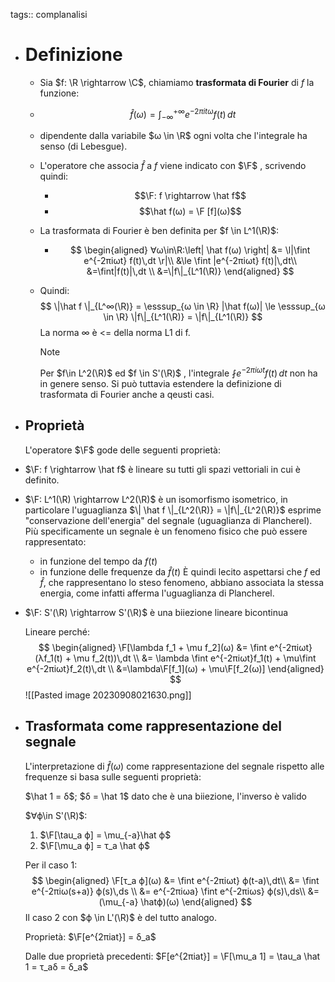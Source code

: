 tags:: complanalisi

- # Definizione
	- Sia $f: \R \rightarrow \C$, chiamiamo **trasformata di Fourier** di $f$ la funzione:
	- $$\hat{f}(ω) = ∫_{-∞}^{+∞} e^{-2πitω}f(t)\,dt$$
	- dipendente dalla variabile $ω \in \R$ ogni volta che l'integrale ha senso (di Lebesgue).
	- L'operatore che associa $\hat f$ a $f$ viene indicato con $\F$ , scrivendo quindi:
		- $$\F: f \rightarrow \hat f$$
		- $$\hat f(ω) = \F [f](ω)$$
	- La trasformata di Fourier è ben definita per $f \in L^1(\R)$:
		- $$
		  \begin{aligned}
		  ∀ω\in\R:\left| \hat f(ω) \right| &= \l|\fint e^{-2πiωt} f(t)\,dt \r|\\
		  &\le \fint |e^{-2πiωt} f(t)|\,dt\\
		  &=\fint|f(t)|\,dt \\
		  &=\|f\|_{L^1(\R)}
		  \end{aligned}
		  $$
	- Quindi:
	  $$
	  \|\hat f \|_{L^∞(\R)} = \esssup_{ω \in \R} |\hat f(ω)| \le \esssup_{ω \in \R} \|f\|_{L^1(\R)} = \|f\|_{L^1(\R)}
	  $$
	  La norma ∞ è <= della norma L1 di f.
	  
	  >[!note]
	  Per $f\in L^2(\R)$ ed $f \in S'(\R)$ , l'integrale $\fint e^{-2πiωt}f(t)\,dt$ non ha in genere senso. Si può tuttavia estendere la definizione di trasformata di Fourier anche a qeusti casi.
- ## Proprietà
  
  L'operatore $\F$ gode delle seguenti proprietà:
- $\F: f \rightarrow \hat f$ è lineare su tutti gli spazi vettoriali in cui è definito.
- $\F: L^1(\R) \rightarrow L^2(\R)$ è un isomorfismo isometrico, in particolare l'uguaglianza $\| \hat f \|_{L^2(\R)} = \|f\|_{L^2(\R)}$ esprime "conservazione dell'energia" del segnale (uguaglianza di Plancherel). Più specificamente un segnale è un fenomeno fisico che può essere rappresentato:
	- in funzione del tempo da $f(t)$
	- in funzione delle frequenze da $\hat f(t)$
	  È quindi lecito aspettarsi che $f$ ed $\hat f$, che rappresentano lo steso fenomeno, abbiano associata la stessa energia, come infatti afferma l'uguaglianza di Plancherel.
- $\F: S'(\R) \rightarrow S'(\R)$ è una biiezione lineare bicontinua
  
  Lineare perché:
  $$
  \begin{aligned}
  \F[\lambda f_1 + \mu f_2](ω) &= \fint e^{-2πiωt}(λf_1(t) + \mu f_2(t))\,dt \\
  &=
  \lambda \fint e^{-2πiωt}f_1(t) + \mu\fint e^{-2πiωt}f_2(t)\,dt \\
  &=\lambda\F[f_1](ω) + \mu\F[f_2(ω)]
  \end{aligned}
  $$
  ![[Pasted image 20230908021630.png]]
- ## Trasformata come rappresentazione del segnale
  
  L'interpretazione di $\hat f(ω)$ come rappresentazione del segnale rispetto alle frequenze si basa sulle seguenti proprietà:
  
  $\hat 1 = δ$; $δ = \hat 1$
  dato che è una biiezione, l'inverso è valido
  
  $∀ϕ\in S'(\R)$:
  1. $\F[\tau_a ϕ] = \mu_{-a}\hat ϕ$
  2. $\F[\mu_a ϕ] = τ_a \hat ϕ$
  
  Per il caso 1:
  $$
  \begin{aligned}
  \F[τ_a ϕ](ω) &= \fint e^{-2πiωt} ϕ(t-a)\,dt\\
  &= \fint e^{-2πiω(s+a)} ϕ(s)\,ds \\
  &= e^{-2πiωa} \fint e^{-2πiωs} ϕ(s)\,ds\\
  &= (\mu_{-a} \hatϕ)(ω)
  \end{aligned}
  $$
  Il caso 2 con $ϕ \in L'(\R)$ è del tutto analogo.
  
  Proprietà:
  $\F[e^{2πiat}] = δ_a$
  
  Dalle due proprietà precedenti:
  $F[e^{2πiat}] = \F[\mu_a 1] = \tau_a \hat 1 = τ_aδ = δ_a$